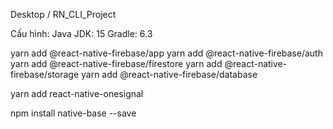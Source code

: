 Desktop / RN_CLI_Project

Cấu hình:
Java JDK: 15
Gradle: 6.3

yarn add @react-native-firebase/app
yarn add @react-native-firebase/auth
yarn add @react-native-firebase/firestore
yarn add @react-native-firebase/storage
yarn add @react-native-firebase/database

yarn add react-native-onesignal

npm install native-base --save


